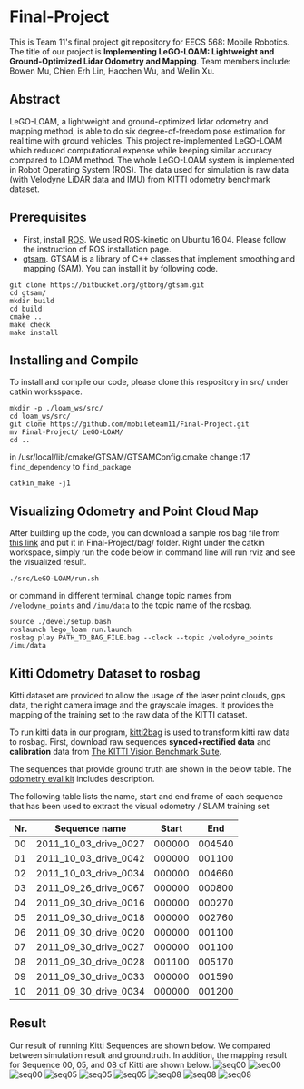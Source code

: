 # Final-Project
This is Team 11's final project git repository for EECS 568: Mobile Robotics. The title of our project is **Implementing LeGO-LOAM: Lightweight and Ground-Optimized Lidar Odometry and Mapping**. Team members include: Bowen Mu, Chien Erh Lin, Haochen Wu, and Weilin Xu.

## Abstract
LeGO-LOAM, a lightweight and ground-optimized lidar odometry and mapping method, is able to do six degree-of-freedom pose estimation for real time with ground vehicles. This project re-implemented LeGO-LOAM which reduced computational expense while keeping similar accuracy compared to LOAM method. The whole LeGO-LOAM system is implemented in Robot Operating System (ROS). The data used for simulation is raw data (with Velodyne LiDAR data and IMU) from KITTI odometry benchmark dataset. 

## Prerequisites
- First, install [ROS](http://wiki.ros.org/ROS/Installation). We used ROS-kinetic on Ubuntu 16.04. Please follow the instruction of ROS installation page.
- [gtsam](https://github.com/borglab/gtsam). GTSAM is a library of C++ classes that implement smoothing and mapping (SAM). You can install it by following code.
```
git clone https://bitbucket.org/gtborg/gtsam.git
cd gtsam/
mkdir build
cd build
cmake ..
make check 
make install
```

## Installing and Compile
To install and compile our code, please clone this respository in src/ under catkin worksspace.
```
mkdir -p ./loam_ws/src/
cd loam_ws/src/
git clone https://github.com/mobileteam11/Final-Project.git
mv Final-Project/ LeGO-LOAM/
cd ..
```
in /usr/local/lib/cmake/GTSAM/GTSAMConfig.cmake
change :17 `find_dependency` to `find_package`
```
catkin_make -j1
```

## Visualizing Odometry and Point Cloud Map
After building up the code, you can download a sample ros bag file from [this link](https://drive.google.com/open?id=1sxApV5dmFf6UF1WJs1LW3-WQaRopNyDq) and put it in Final-Project/bag/ folder. Right under the catkin workspace, simply run the code below in command line will run rviz and see the visualized result.
```
./src/LeGO-LOAM/run.sh
```
or command in different terminal. change topic names from `/velodyne_points` and `/imu/data` to the topic name of the rosbag.
```
source ./devel/setup.bash
roslaunch lego_loam run.launch
rosbag play PATH_TO_BAG_FILE.bag --clock --topic /velodyne_points /imu/data
```

## Kitti Odometry Dataset to rosbag
Kitti dataset are provided to allow the usage of the laser point clouds, gps data, the right
camera image and the grayscale images. It provides the mapping of the training set to the raw data of the KITTI dataset.

To run kitti data in our program, [kitti2bag](https://github.com/tomas789/kitti2bag) is used to transform kitti raw data to rosbag. First, download raw sequences **synced+rectified data** and **calibration** data from [The KITTI Vision Benchmark Suite](http://www.cvlibs.net/datasets/kitti/raw_data.php). 


The sequences that provide ground truth are shown in the below table. The [odometry eval kit](http://kitti.is.tue.mpg.de/kitti/devkit_odometry.zip) includes description.

The following table lists the name, start and end frame of each sequence that
has been used to extract the visual odometry / SLAM training set

| Nr. |Sequence name |Start | End |
| --- | --- | --- | --- |
| 00 | 2011_10_03_drive_0027 | 000000 | 004540 |
| 01 | 2011_10_03_drive_0042 | 000000 | 001100 |
| 02 | 2011_10_03_drive_0034 | 000000 | 004660 |
| 03 | 2011_09_26_drive_0067 | 000000 | 000800 |
| 04 | 2011_09_30_drive_0016 | 000000 | 000270 |
| 05 | 2011_09_30_drive_0018 | 000000 | 002760 |
| 06 | 2011_09_30_drive_0020 | 000000 | 001100 |
| 07 | 2011_09_30_drive_0027 | 000000 | 001100 |
| 08 | 2011_09_30_drive_0028 | 001100 | 005170 |
| 09 | 2011_09_30_drive_0033 | 000000 | 001590 |
| 10 | 2011_09_30_drive_0034 | 000000 | 001200 |

## Result
Our result of running Kitti Sequences are shown below. We compared between simulation result and groundtruth. In addition, the mapping result for Sequence 00, 05, and 08 of Kitti are shown below.
![seq00](/result/00_cmp.png)
![seq00](/result/00.png)
![seq00](/result/00_error.png)
![seq05](/result/05_cmp.png)
![seq05](/result/05.png)
![seq05](/result/05_error.png)
![seq08](/result/08_cmp.png)
![seq08](/result/08.png)
![seq08](/result/08_error.png)

